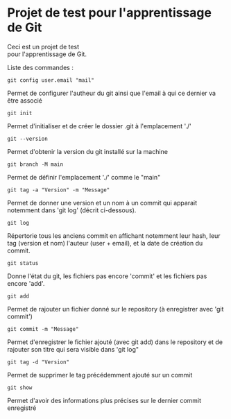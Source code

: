 # Projet de test pour l'apprentissage de Git   

Ceci est un projet de test\
pour l'apprentissage de Git.

Liste des commandes :

```
git config user.email "mail" 
```
Permet de configurer l'autheur du git ainsi que l'email à qui ce dernier va être associé

```
git init
```
Permet d'initialiser et de créer le dossier .git à l'emplacement './'

```
git --version
```
Permet d'obtenir la version du git installé sur la machine
```
git branch -M main
```
Permet de définir l'emplacement './' comme le "main"

```
git tag -a "Version" -m "Message"
```
Permet de donner une version et un nom à un commit qui apparait notemment dans 'git log' (décrit ci-dessous).

```
git log 
```
Répertorie tous les anciens commit en affichant notemment leur hash, leur tag (version et nom) l'auteur (user + email), et la date de création du commit.

```
git status
```
Donne l'état du git, les fichiers pas encore 'commit' et les fichiers pas encore 'add'.
```
git add 
```
Permet de rajouter un fichier donné sur le repository (à enregistrer avec 'git commit')

```
git commit -m "Message" 
```
Permet d'enregistrer le fichier ajouté (avec git add) dans le repository et de rajouter son titre qui sera visible dans 'git log"

```
git tag -d "Version"
```
Permet de supprimer le tag précédemment ajouté sur un commit

 ```
git show
```
Permet d'avoir des informations plus précises sur le dernier commit enregistré